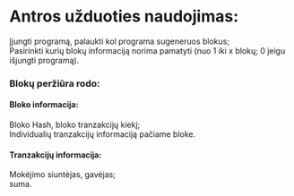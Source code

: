 # Antros užduoties naudojimas:
Įjungti programą, palaukti kol programa sugeneruos blokus;  
Pasirinkti kurių blokų informaciją norima pamatyti (nuo 1 iki x blokų; 0 jeigu išjungti programą).  
  
### Blokų peržiūra rodo:  
#### Bloko informacija:  
Bloko Hash, bloko tranzakcijų kiekį;  
Individualių tranzakcijų informaciją pačiame bloke.
#### Tranzakcijų informacija:  
Mokėjimo siuntėjas, gavėjas;  
suma.  
